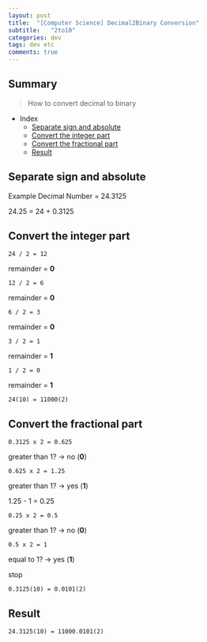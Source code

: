 ```yaml
---
layout: post
title:  "[Computer Science] Decimal2Binary Conversion"
subtitle:   "2to10"
categories: dev
tags: dev etc   
comments: true
---
```



## Summary
> How to convert decimal to binary
  
- Index
    - [Separate sign and absolute](#Separate-sign-and-absolute) 
    - [Convert the integer part](#Convert-the-integer-part)
    - [Convert the fractional part](#Convert-the-fractional-part)
    - [Result](#Result)


## Separate sign and absolute

Example Decimal Number = 24.3125

24.25 = 24 + 0.3125

## Convert the integer part
```
24 / 2 = 12
```

remainder = **0**

```
12 / 2 = 6
```

remainder = **0**

```
6 / 2 = 3
```

remainder = **0**

```
3 / 2 = 1
```

remainder = **1**

```
1 / 2 = 0
```

remainder = **1**

```
24(10) = 11000(2)
```

## Convert the fractional part

```
0.3125 x 2 = 0.625
```

greater than 1? -> no (**0**)

```
0.625 x 2 = 1.25
```

greater than 1? -> yes (**1**)

1.25 - 1 = 0.25

```
0.25 x 2 = 0.5
```

greater than 1? -> no (**0**)

```
0.5 x 2 = 1
```

equal to 1? -> yes (**1**)

stop

```
0.3125(10) = 0.0101(2)
```

## Result

```
24.3125(10) = 11000.0101(2)
```
